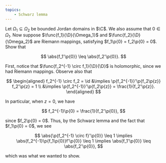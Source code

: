```yaml
---
topics:
    - Schwarz lemma
---
```


<problem>

Let $\Omega_1 \subseteq \Omega_2$ be bounded Jordan domains in $\C$. We also assume that $0 \in \Omega_1$. Now suppose $\func{f_1}{\D}{\Omega_1}$ and $\func{f_2}{\D}{\Omega_2}$ are Riemann mappings, satisfying $f_1\p{0} = f_2\p{0} = 0$. Show that

$$
\abs{f_1'\p{0}} \leq \abs{f_2'\p{0}}.
$$

</problem>

<solution>

First, notice that $\func{f_2^{-1} \circ f_1}{\D}{\D}$ is holomorphic, since we had Riemann mappings. Observe also that

$$
\begin{aligned}
    f_2^{-1} \circ f_2 = \id
        &\implies \p{f_2^{-1}}'\p{f_2\p{z}} f_2'\p{z} = 1 \\
        &\implies \p{f_2^{-1}}'\p{f_2\p{z}} = \frac{1}{f_2'\p{z}}.
\end{aligned}
$$

In particular, when $z = 0$, we have

$$
f_2^{-1}\p{0} = \frac{1}{f_2'\p{0}},
$$

since $f_2\p{0} = 0$. Thus, by the Schwarz lemma and the fact that $f_1\p{0} = 0$, we see

$$
\abs{\p{f_2^{-1} \circ f}'\p{0}} \leq 1
\implies \abs{f_2^{-1}\p{f_1\p{0}}f'\p{0}} \leq 1
\implies \abs{f_1'\p{0}} \leq \abs{f_2'\p{0}},
$$

which was what we wanted to show.

</solution>
